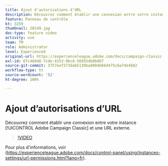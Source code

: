 ```yaml
---
title: Ajout d'autorisations d'URL
description: Découvrez comment établir une connexion entre votre instance Adobe Campaign Classic et une URL externe.
feature: Panneau de contrôle
kt: 3259
thumbnail: 28149.jpg
doc-type: feature video
activity: use
team: TM
role: Administrator
level: Experienced
original-url: https://experienceleague.adobe.com/docs/campaign-classic-learn/tutorials/administrating/control-panel-acc/adding-url-permissions.html
exl-id: 6fc468d8-7cde-4153-9bc8-56955db8b867
source-git-commit: 3757eaf573dab5139bad084b664475c6a7de4b02
workflow-type: ht
source-wordcount: '52'
ht-degree: 100%

---
```


# Ajout d’autorisations d’URL

Découvrez comment établir une connexion entre votre instance [!UICONTROL Adobe Campaign Classic] et une URL externe.

>[!VIDEO](https://video.tv.adobe.com/v/28149?quality=12)

Pour plus d&#39;informations, voir (https://experienceleague.adobe.com/docs/control-panel/using/instances-settings/url-permissions.html?lang=fr).
